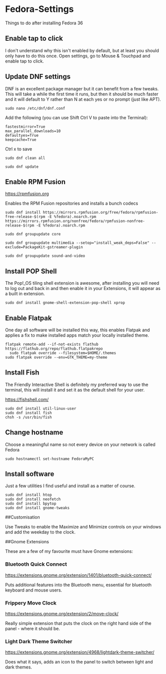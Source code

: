 # Fedora-Settings

Things to do after installing Fedora 36

## Enable tap to click

I don't understand why this isn't enabled by default, but at least you should only have to do this once. Open settings, go to Mouse & Touchpad and enable tap to click.

## Update DNF settings

DNF is an excellent package manager but it can benefit from a few tweaks. This will take a while the first time it runs, but then it should be much faster and it will default to Y rather than N at each yes or no prompt (just like APT).


`sudo nano /etc/dnf/dnf.conf`

Add the following (you can use Shift Ctrl V to paste into the Terminal):

```
fastestmirror=True
max_parallel_downloads=10
defaultyes=True
keepcache=True
```
Ctrl x to save

`sudo dnf clean all`

`sudo dnf update`

## Enable RPM Fusion

https://rpmfusion.org

Enables the RPM Fusion repositories and installs a bunch codecs
```
sudo dnf install https://mirrors.rpmfusion.org/free/fedora/rpmfusion-free-release-$(rpm -E %fedora).noarch.rpm https://mirrors.rpmfusion.org/nonfree/fedora/rpmfusion-nonfree-release-$(rpm -E %fedora).noarch.rpm

sudo dnf groupupdate core

sudo dnf groupupdate multimedia --setop="install_weak_deps=False" --exclude=PackageKit-gstreamer-plugin

sudo dnf groupupdate sound-and-video
```

## Install POP Shell

The Pop!_OS tiling shell extension is awesome, after installing you will need to log out and back in and then enable it in your Extensions, it will appear as a built in extension.

`sudo dnf install gnome-shell-extension-pop-shell xprop`

## Enable Flatpak

One day all software will be installed this way, this enables Flatpak and applies a fix to make installed apps match your locally installed theme.

```
flatpak remote-add --if-not-exists flathub https://flathub.org/repo/flathub.flatpakrepo
  sudo flatpak override --filesystem=$HOME/.themes
sudo flatpak override --env=GTK_THEME=my-theme
```

## Install Fish
The Friendly Interactive Shell is definitely my preferred way to use the terminal, this will install it and set it as the default shell for your user.

https://fishshell.com/

```
sudo dnf install util-linux-user
sudo dnf install fish
chsh -s /usr/bin/fish
```
## Change hostname
Choose a meaningful name so not every device on your network is called Fedora

`sudo hostnamectl set-hostname FedoraMyPC`

## Install software
Just a few utilities I find useful and install as a matter of course.
```
sudo dnf install htop
sudo dnf install neofetch
sudo dnf install bpytop
sudo dnf install gnome-tweaks
```

##Customisation

Use Tweaks to enable the Maximize and Minimize controls on your windows and add the weekday to the clock.

##Gnome Extensions

These are a few of my favourite must have Gnome extensions:

### Bluetooth Quick Connect

https://extensions.gnome.org/extension/1401/bluetooth-quick-connect/

Puts additional features into the Bluetooth menu, essential for bluetooth keyboard and mouse users.

### Frippery Move Clock

https://extensions.gnome.org/extension/2/move-clock/

Really simple extension that puts the clock on the right hand side of the panel - where it should be.

### Light Dark Theme Switcher

https://extensions.gnome.org/extension/4968/lightdark-theme-switcher/

Does what it says, adds an icon to the panel to switch between light and dark themes.

